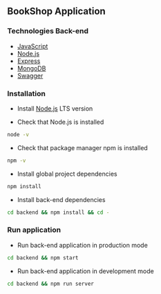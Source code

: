 ## BookShop Application

### Technologies Back-end

- [JavaScript](https://developer.mozilla.org/en-US/docs/Web/JavaScript)
- [Node.js](https://nodejs.org/en/)
- [Express](https://expressjs.com/)
- [MongoDB](https://www.mongodb.com/)
- [Swagger](https://swagger.io/)

### Installation

- Install [Node.js](https://nodejs.org/en/) LTS version

- Check that Node.js is installed

```bash
node -v
```

- Check that package manager npm is installed

```bash
npm -v
```

- Install global project dependencies

```bash
npm install
```

- Install back-end dependencies

```bash
cd backend && npm install && cd -
```

### Run application

- Run back-end application in production mode

```bash
cd backend && npm start
```

- Run back-end application in development mode

```bash
cd backend && npm run server
```
